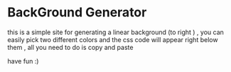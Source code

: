 # BackGround Generator 
this is a simple site for generating a linear background (to right ) , you can easily pick two different colors and the css code will appear right below them , all you need to do is copy and paste 

have fun :)
